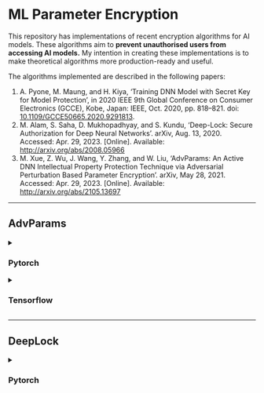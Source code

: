 # ML Parameter Encryption

This repository has implementations of recent encryption algorithms for AI models. These algorithms aim to **prevent unauthorised users from accessing AI models.** My intention in creating these implementations is to make theoretical algorithms more production-ready and useful. 

The algorithms implemented are described in the following papers: 
1. A. Pyone, M. Maung, and H. Kiya, ‘Training DNN Model with Secret Key for Model Protection’, in 2020 IEEE 9th Global Conference on Consumer Electronics (GCCE), Kobe, Japan: IEEE, Oct. 2020, pp. 818–821. doi: [10.1109/GCCE50665.2020.9291813](https://doi.org/10.1109/GCCE50665.2020.9291813).
2. M. Alam, S. Saha, D. Mukhopadhyay, and S. Kundu, ‘Deep-Lock: Secure Authorization for Deep Neural Networks’. arXiv, Aug. 13, 2020. Accessed: Apr. 29, 2023. \[Online\]. Available: http://arxiv.org/abs/2008.05966
3. M. Xue, Z. Wu, J. Wang, Y. Zhang, and W. Liu, ‘AdvParams: An Active DNN Intellectual Property Protection Technique via Adversarial Perturbation Based Parameter Encryption’. arXiv, May 28, 2021. Accessed: Apr. 29, 2023. \[Online\]. Available: http://arxiv.org/abs/2105.13697




--------------------




## AdvParams

<details><summary><h3>Pytorch</h3></summary>

This algorithm currently has a Pytorch implementation for any model derived from the [`torch.jit.ScriptModule`](https://pytorch.org/docs/stable/generated/torch.jit.ScriptModule.html#torch.jit.ScriptModule) or [`torch.nn.Module`](https://pytorch.org/docs/stable/generated/torch.nn.Module.html) class. 

Models can easily be converted between these two formats. Still, the **Module-based usage section is ideal for beginners** since it shows how to apply the core encryption functions to the common `torch.nn.Module` format.

[See this Kaggle notebook for a demo](https://www.kaggle.com/code/madhavmalhotra/advparams-parameter-encryption/notebook) of the AdvParam algorithm.




<details><summary><h3>Script-based Usage</h3></summary>

Download `/adv_params/adv_prams_pt.py` from this repository into some directory. In that same directory, **save your model** using code like the following: 

```python
import torch

# Example pretrained model. Replace with your own model.
model = torch.hub.load('pytorch/vision:v0.10.0', 'mobilenet_v2', pretrained=True)

# Convert torch.nn.Module to torch.jit.ScriptModule
model_scripted = torch.jit.script(model)

# Once you have a torch.jit.ScriptModule, save it
model_scripted.save('model_scripted.pt')
```

In addition, **save preprocessed data and associated labels** in that directory (in numpy or Pytorch pickled format). This data should be ready to directly load and input to your model's feedforward function. For an example, download the pretrained [MobileNetV2](https://paperswithcode.com/method/mobilenetv2) model and a subset of 1000 preprocessed images from the [ImageNet dataset](https://www.kaggle.com/c/imagenet-object-localization-challenge) from [this Kaggle dataset](https://kaggle.com/datasets/46f0aca63f7c255adb88e2608635096e2f423fcc7e7efb35d3c0180416f3a809).

**To encrypt the model, use the following command**. It specifies that the script should get encryption data from `encrypt_imgs.npy`, get encryption labels from `encrypt_labels.npy`, and load the model from `model_scripted.pt`. 
```bash
python3 adv_params_pt.py encrypt_imgs.npy encrypt_labels.npy model_scripted.pt
```

As an output, the script will save a secret key necessary to decrypt the model in `decryption_key.pkl`. Also, it will save the encrypted model to `encrypted_model.pt`. You can **decrypt the model** with this data using this command. It specifies that the script should get the decryption key and encrypted model from the above files, decrypt the model, and then save the decrypted model as `decrypted_model.pt`. 
```bash
python3 adv_params_pt.py decryption_key.pkl decrypted_model.pt encrypted_model.pt --decrypt-mode
```

To see other script options, run 
```
python3 adv_params_pt.py --help

usage: adv_params_pt.py [-h] [--disable-gpu] [--json-key] [--pt-data] [--decrypt-mode] [--output-model OUTPUT_MODEL] [--output-key OUTPUT_KEY] [-l MAX_LAYERS] [-b BATCH_SIZE]
                        [-p MAX_PARAMS] [-d BOUNDARY_DISTANCE] [-s STEP_SIZE] [-m LOSS_MULTIPLE]
                        data labels model

ADVERSARIAL PARAMETER ENCRYPTION This script encrypts the parameters of an input Pytorch model. The following dependencies must be installed: `json`, `torch`, `random`, `pickle`, `argparse`, `numpy`, and `datetime`.

positional arguments:
  data                  Filepath for encryption data (or secret key in decrypt mode)
  labels                Filepath for encryption labels (or location to save decrypted model in decrypt mode)
  model                 Filepath for torchscript model to encrypt/decrypt

options:
  -h, --help            show this help message and exit
  --disable-gpu         Disable GPU use
  --json-key            Save secret key as JSON
  --pt-data             Pytorch dataset files instead of numpy
  --decrypt-mode        Decrypt model with key
  --output-model OUTPUT_MODEL
                        Filepath to save model after encryption
  --output-key OUTPUT_KEY
                        Filepath to save secret key for decryption
  -l MAX_LAYERS, --max-layers MAX_LAYERS
                        Default 25. Maximum number of layers to encrypt
  -b BATCH_SIZE, --batch-size BATCH_SIZE
                        Default 32. Number of examples to process at once
  -p MAX_PARAMS, --max-params MAX_PARAMS
                        Default 25. Maximum number of parameters to encrypt per layer
  -d BOUNDARY_DISTANCE, --boundary-distance BOUNDARY_DISTANCE
                        Default 0.1. Set from 0 to 0.5. 
                        0 = encrypted parameters can be anywhere in range of existing parameters. 
                        0.5 = encrypted parameters must be existing parameter range's midpoint.
  -s STEP_SIZE, --step-size STEP_SIZE
                        Default 0.1. Step size per gradient-based update
  -m LOSS_MULTIPLE, --loss-multiple LOSS_MULTIPLE
                        Default 5. Stops training when loss has grown by N times
```

Some notes explaining the above options: 
- The **positional arguments are different for encryption mode and decryption mode**. In encryption mode, the arguments in order are `data_source.npy label_source.npy model_source.pt`. In decryption mode, the arguments in order are `decryption_key.pkl output_model_filepath.pt model_to_decrypt.pt`.
- A key aim of the algorithm is to keep encrypted (modified) parameters indistinguishable from unencrypted (original) parameters. To do this, it keeps encrypted parameter values within certain boundaries set within the range of existing parameter values in each layer. These **boundaries are computed using the boundary distance ($\beta$) as follows**:
  - $B_{low} = \min{W_l} + \beta \cdot (\max{W_l} - \min{W_l})$ - where $B_{low}$ is the lowest acceptable encrypted parameter value and $W_l$ represents the parameters of the $lth$ layer. 
  -  $B_{high} = \max{W_l} - \beta \cdot (\max{W_l} - \min{W_l})$ - where $B_{high}$ is the highest acceptable encrypted parameter value.
- The loss multiple sets the algorithm to stop encryption early if the loss has been raised (performance has been deteriorated) sufficiently. Ex: If you set this value to 5, then parameters stop being modified (encrypted) when the average loss across batches is 5 times higher than the loss prior to encryption. 

</details>







<details><summary><h3>Module-based Usage</h3></summary>

You can also import the Python script in `adv_params/adv_params_pt.py` as a module in your own Python scripts. The following dependencies must be installed: `json`, `torch`, `random`, `pickle`, `argparse`, `numpy`, and `datetime`.

Useful objects to import are:
- `EncryptionUtils`: Class to encrypt model parameters. 
- `get_layer_set`: Randomly selects model parameters for encryption. 
- `decrypt_parameters`: Decrypts a model's parameters given a secret key. 
- `secret_formatter`: Saves the secret key in a JSON/pickle format.

Here is some example code **showing how models can be encrypted**. Put this file in the same directory as `adv_params_pt.py`
```python
import torch
import pickle
import torch.nn.functional as F
from torch.utils.data import DataLoader, TensorDataset
from adv_params_pt import EncryptionUtils, get_layer_set

# Get a torch.nn.Module or torch.jit.ScriptModule however you want
model = torch.hub.load('pytorch/vision:v0.10.0', 'mobilenet_v2', pretrained=True)

# Load your dataset however you want
dataset = TensorDataset(YOUR_DATA_HERE, YOUR_LABELS_HERE)
encrypt_data = DataLoader(dataset, batch_size=32)


# Declare hyperparameters
max_layers = 25                 # max layers to encrypt
max_params = 25                 # max parameters to encrypt per layer
step_size = 0.1                 # adjusts gradient update size
loss_multiple = 5               # stop encrypting when loss raised 5x
boundary_distance = 0.1         # set 0-0.5. See docs for details
device = torch.device('cpu')

# Set a max loss to stop at
x,y = next(iter(encrypt_data))
with torch.no_grad():
    loss = F.cross_entropy(model(x), y.long())
loss_threshold = loss.item() * loss_multiple


# Encrypt the model
encrypt_layers = get_layer_set(max_layers, model) 
instance = EncryptionUtils(model, encrypt_data, encrypt_layers,
                          max_params, loss_threshold, step_size, 
                          boundary_distance, device)
secret = instance.encrypt_parameters() 


# Save your secret (decryption key) and encrypted model parameters at the end.
torch.save(model, 'encrypted_model.pkl')
f = open('decrpytion_key.pkl', 'wb')
pickle.dump(secret, f)
f.close()
```

A **note about the boundary distance hyperparameter**:
- A key aim of the algorithm is to keep encrypted (modified) parameters indistinguishable from unencrypted (original) parameters. To do this, it keeps encrypted parameter values within certain boundaries set within the range of existing parameter values in each layer. These boundaries are computed using the boundary distance ($\beta$) as follows:
  - $B_{low} = \min{W_l} + \beta \cdot (\max{W_l} - \min{W_l})$ - where $B_{low}$ is the lowest acceptable encrypted parameter value and $W_l$ represents the parameters of the $lth$ layer. 
  -  $B_{high} = \max{W_l} - \beta \cdot (\max{W_l} - \min{W_l})$ - where $B_{high}$ is the highest acceptable encrypted parameter value.

Finally, this code snippet shows **how to decrypt models**:
```python
import torch
import pickle
from adv_params_pt import decrypt_parameters

# Load encrypted data
model = torch.load(model, 'encrypted_model.pkl')
secret = pickle.load('decryption_key.pkl')

# Decrypt parameters and save model
decrypt_parameters(model, secret)
torch.save(model, 'decrypted_model.pkl')
```

</details>

</details>











<details><summary><h3>Tensorflow</h3></summary>

This algorithm currently has a Tensorflow implementation for any model derived from the [`tf.Module`](https://www.tensorflow.org/api_docs/python/tf/Module) class. This includes both the [Functional](https://www.tensorflow.org/guide/keras/functional) and [Sequential](https://www.tensorflow.org/api_docs/python/tf/keras/Sequential) API.  

[See this Kaggle notebook for a demo](https://www.kaggle.com/code/madhavmalhotra/tf-fork-of-advparams-parameter-encryption/notebook) of the AdvParam algorithm.






<details><summary><h3>Script-based Usage</h3></summary>

Download `/adv_params/adv_prams_tf.py` from this repository into some directory. In that same directory, **save your model** using code like the following: 
```python
import tensorflow as tf

# Example pretrained model. Replace with your own model.
model = tf.keras.applications.mobilenet_v2.MobileNetV2(
    input_shape=None,
    alpha=1.0,
    weights='imagenet',
    classifier_activation=None) # we want to get back model logits
model.trainable = True

# Save model
model.save('saved_model/raw_model')
```

In addition, **save preprocessed data and associated labels** in that directory (in numpy format). This data should be ready to directly load and input to your model's feedforward function. For an example, download a subset of 1000 preprocessed images from the [ImageNet dataset](https://www.kaggle.com/c/imagenet-object-localization-challenge) from [this Kaggle dataset](https://kaggle.com/datasets/46f0aca63f7c255adb88e2608635096e2f423fcc7e7efb35d3c0180416f3a809). You can use them with the MobileNetV2 model above. Just be sure to reshape the images to have the channel dimension last: 
```python
import tensorflow as tf
import numpy as np

encrypt_imgs = tf.constant(np.load('YOUR_DIR_HERE/encrypt_imgs.npy'), dtype=tf.float32)

# Need to reshape channels to be last dim for MobileNetV2
encrypt_imgs = tf.transpose(encrypt_imgs, perm=[0, 2, 3, 1])
```

**To encrypt the model, use the following command**. It specifies that the script should get encryption data from `encrypt_imgs.npy`, get encryption labels from `encrypt_labels.npy`, and load the model from `saved_model/raw_model`. 
```bash
python3 adv_params_tf.py encrypt_imgs.npy encrypt_labels.npy saved_model/raw_model
```

As an output, the script will save a secret key necessary to decrypt the model in `decryption_key.pkl`. Also, it will save the encrypted model to `saved_model/encrypted_model`. You can **decrypt the model** with this data using the next command. It specifies that the script should get the decryption key and encrypted model from the above files, decrypt the model, and then save the decrypted model as `saved_model/decrypted_model`. 
```bash
python3 adv_params_tf.py decryption_key.pkl saved_model/encrypted_model saved_model/decrypted_model --decrypt-mode
```

To see other script options, run 
```
python3 adv_params_tf.py --help

usage: temp.py [-h] [--disable-gpu] [--json-key] [--decrypt-mode] [--output-model OUTPUT_MODEL] [--output-key OUTPUT_KEY] [-l MAX_LAYERS] [-b BATCH_SIZE] [-p MAX_PARAMS] [-d BOUNDARY_DISTANCE] [-s STEP_SIZE] [-m LOSS_MULTIPLE] data labels model

ADVERSARIAL PARAMETER ENCRYPTION This script encrypts the parameters of an input Tensorflow model. The following dependencies are required: `os`, `json`, `tensorflow`, `random`, `pickle`, `argparse`, `numpy`, and `datetime`.

positional arguments:
  data                  Filepath for encryption data (or secret key in decrypt mode)
  labels                Filepath for encryption labels (or location to save decrypted model in decrypt mode)
  model                 Filepath for tensorflow model to encrypt/decrypt

options:
  -h, --help            show this help message and exit
  --disable-gpu         Disable GPU use
  --json-key            Save secret key as JSON
  --decrypt-mode        Decrypt model with key
  --output-model OUTPUT_MODEL
                        Default saved_model/encrypted_model. Filepath to save model after encryption. Must include parent directory and empty subdirectory.
  --output-key OUTPUT_KEY
                        Default decryption_key.pkl. Filepath to save secret key for decryption
  -l MAX_LAYERS, --max-layers MAX_LAYERS
                        Default 25. Maximum number of layers to encrypt
  -b BATCH_SIZE, --batch-size BATCH_SIZE
                        Default 32. Number of examples to process at once
  -p MAX_PARAMS, --max-params MAX_PARAMS
                        Default 25. Maximum number of parameters to encrypt per layer
  -d BOUNDARY_DISTANCE, --boundary-distance BOUNDARY_DISTANCE
                        Default 0.1. Set from 0 to 0.5. 
                        0 = extreme where encrypted parameter values can be anywhere in range of existing parameter values. 
                        0.5 = extreme where encrypted parameter values can only be at the midpoint of the range of existing     
                        parameter values.
  -s STEP_SIZE, --step-size STEP_SIZE
                        Default 0.1. Step size per gradient-based update
  -m LOSS_MULTIPLE, --loss-multiple LOSS_MULTIPLE
                        Default 5. Stops training when the loss has grown by N times
```

Some notes explaining the above options: 
- The **positional arguments are different for encryption mode and decryption mode**. In encryption mode, the arguments in order are `data_source.npy label_source.npy model_dir`. In decryption mode, the arguments in order are `decryption_key.pkl output_model_dir model_to_decrypt_dir`.
- A key aim of the algorithm is to keep encrypted (modified) parameters indistinguishable from unencrypted (original) parameters. To do this, it keeps encrypted parameter values within certain boundaries set within the range of existing parameter values in each layer. These **boundaries are computed using the boundary distance ($\beta$) as follows**:
  - $B_{low} = \min{W_l} + \beta \cdot (\max{W_l} - \min{W_l})$ - where $B_{low}$ is the lowest acceptable encrypted parameter value and $W_l$ represents the parameters of the $lth$ layer. 
  -  $B_{high} = \max{W_l} - \beta \cdot (\max{W_l} - \min{W_l})$ - where $B_{high}$ is the highest acceptable encrypted parameter value.
- The loss multiple sets the algorithm to stop encryption early if the loss has been raised (performance has been deteriorated) sufficiently. Ex: If you set this value to 5, then parameters stop being modified (encrypted) when the average loss across batches is 5 times higher than the loss prior to encryption. 

</details>

<details><summary><h3>Module-based Usage</h3></summary>

You can also import the Python script in `adv_params/adv_params_tf.py` as a module in your own Python scripts. The following dependencies must be installed: `json`, `tensorflow`, `random`, `pickle`, `argparse`, `numpy`, and `datetime`.

Useful objects to import are:
- `EncryptionUtils`: Class to encrypt model parameters. 
- `get_layer_set`: Randomly selects model parameters for encryption. 
- `decrypt_parameters`: Decrypts a model's parameters given a secret key. 
- `secret_formatter`: Saves the secret key in a JSON/pickle format.

Here is some example code **showing how models can be encrypted**. Put this file in the same directory as `adv_params_tf.py`
```python
import os
import pickle
import tensorflow as tf
from adv_params_tf import EncryptionUtils, get_layer_set

# Get a tf.Module (or derivative class) however you want
model = tf.keras.applications.mobilenet_v2.MobileNetV2(
    input_shape=None,
    alpha=1.0,
    weights='imagenet',
    classifier_activation=None) 
model.trainable = True

# Load your dataset however you want
dataset = tf.data.Dataset.from_tensor_slices((YOUR_DATA_HERE, YOUR_LABELS_HERE))
encrypt_data = dataset.batch(32)


# Declare hyperparameters
max_layers = 25             # max layers to encrypt
max_params = 25             # max parameters to encrypt per layer
step_size = 0.1             # adjusts gradient update size
loss_multiple = 5           # stop encrypting when loss raised 5x
boundary_distance = 0.1     # set 0-0.5. See docs for details
device = 'cpu'

# Set a max loss to stop at
x,y = next(iter(encrypt_data))
loss = tf.keras.losses.sparse_categorical_crossentropy(y, model(x), from_logits=True)
loss = tf.math.reduce_mean(loss)
loss_threshold = float(loss) * loss_multiple


# Encrypt the model
encrypt_layers = get_layer_set(max_layers, model) 
instance = EncryptionUtils(model, encrypt_data, encrypt_layers,
                          max_params, loss_threshold, step_size, 
                          boundary_distance, device)
secret = instance.encrypt_parameters() 


# Save your encrypted model parameters
filepath = 'saved_model/encrypted_model'
if not os.path.exists(filepath):
    os.makedirs(filepath)
model.save(filepath)

# Save your secret (decryption key)
f = open('decrpytion_key.pkl', 'wb')
pickle.dump(secret, f)
f.close()
```

A **note about the boundary distance hyperparameter**:
- A key aim of the algorithm is to keep encrypted (modified) parameters indistinguishable from unencrypted (original) parameters. To do this, it keeps encrypted parameter values within certain boundaries set within the range of existing parameter values in each layer. These boundaries are computed using the boundary distance ($\beta$) as follows:
  - $B_{low} = \min{W_l} + \beta \cdot (\max{W_l} - \min{W_l})$ - where $B_{low}$ is the lowest acceptable encrypted parameter value and $W_l$ represents the parameters of the $lth$ layer. 
  -  $B_{high} = \max{W_l} - \beta \cdot (\max{W_l} - \min{W_l})$ - where $B_{high}$ is the highest acceptable encrypted parameter value.

Finally, this code snippet shows **how to decrypt models**:
```python
import pickle
import tensorflow as tf
from adv_params_tf import decrypt_parameters

# Load encrypted data
device = 'cpu'
with tf.device(device):
        model = tf.keras.models.load_model('saved_model/encrypted_model')
        model.trainable = True
secret = pickle.load('decryption_key.pkl')

# Decrypt parameters and save model
decrypt_parameters(model, secret)
model.save('saved_model/decrypted_model')
```

</details>

</details>












--------------------












## DeepLock

<details><summary><h3>Pytorch</h3></summary>

This algorithm currently has a Pytorch implementation for any model derived from the [`torch.jit.ScriptModule`](https://pytorch.org/docs/stable/generated/torch.jit.ScriptModule.html#torch.jit.ScriptModule) or [`torch.nn.Module`](https://pytorch.org/docs/stable/generated/torch.nn.Module.html) class. 

Models can easily be converted between these two formats. Still, the **Module-based usage section is ideal for beginners** since it shows how to apply the core encryption functions to the common `torch.nn.Module` format.

[See this Kaggle notebook for a demo](https://www.kaggle.com/code/madhavmalhotra/deeplock-parameter-encryption) of the DeepLock algorithm.




<details><summary><h3>Script-based Usage</h3></summary>

Download `/deep_lock/deep_lock_pt.py` from this repository into some directory. In that same directory, **save your model** using code like the following: 

```python
import torch

# Example pretrained model. Replace with your own model.
model = torch.hub.load('pytorch/vision:v0.10.0', 'mobilenet_v2', pretrained=True)

# Convert torch.nn.Module to torch.jit.ScriptModule
model_scripted = torch.jit.script(model)

# Once you have a torch.jit.ScriptModule, save it
model_scripted.save('model_scripted.pt')
```

In addition, **save preprocessed data and associated labels** in that directory (in numpy or Pytorch pickled format). This data should be ready to directly load and input to your model's feedforward function. For an example, download the pretrained [MobileNetV2](https://paperswithcode.com/method/mobilenetv2) model and a subset of 1000 preprocessed images from the [ImageNet dataset](https://www.kaggle.com/c/imagenet-object-localization-challenge) from [this Kaggle dataset](https://kaggle.com/datasets/46f0aca63f7c255adb88e2608635096e2f423fcc7e7efb35d3c0180416f3a809).

**To encrypt the model, use the following command**. It specifies that the script should load the model from `model_scripted.pt` for encryption. 
```bash
python3 deep_lock_pt.py model_scripted.pt
```

As an output, the script will save a secret key necessary to decrypt the model in `decryption_key.pkl`. Also, it will save the encrypted model to `encrypted_model.pt`. 

You can **decrypt the model** with this data using the command below. It specifies that the script should get the decryption key and encrypted model from the specified files and decrypt the model. 
```bash
python3 deep_lock_pt.py encrypted_model.pt --decrypt-mode --decryption-key decryption_key.pkl
```

To see other script options, run 
```
python3 deep_lock_pt.py --help

usage: deep_lock_pt.py [-h] [--decrypt-mode] [--key-256] [--output-model OUTPUT_MODEL] [--output-key OUTPUT_KEY] [--decryption-key DECRYPTION_KEY] model

DEEP LOCK This script encrypts the parameters of an input Pytorch model. The following dependencies are required: `torch`, `numpy`, `pickle`, `random`, `datetime`, `argparse`, and `struct`.

positional arguments:
  model                 Filepath for torchscript model to encrypt/decrypt

options:
  -h, --help            show this help message and exit
  --key-256             Use 256-bit key, not 128-bit
  --output-model OUTPUT_MODEL
                        Custom filepath to save model after encryption
  --output-key OUTPUT_KEY
                        Custom filepath to save secret key for decryption
  
  --decrypt-mode        Decrypt model with key. 
                        Set --decryption-key alongside.
  --decryption-key DECRYPTION_KEY
                        Filepath to load secret key for decryption. 
                        Set --decrypt-mode alongside.
```

</details>







<details><summary><h3>Module-based Usage</h3></summary>

You can also import the Python script in `deep_lock/deep_lock_pt.py` as a module in your own Python scripts. The following dependencies must be installed: `torch`, `numpy`, `pickle`, `random`, `datetime`, `argparse`, and `struct`.

Useful functions to import are:
- `encrypt_model`: encrypts an input `torch.jit.ScriptModule` or `torch.nn.Module` class (or its derivatives). 
- `decrypt_model`: decrypts the above model classes using your secret key. 
- `print_bytes`: displays your secret key.

Here is some example code **showing how models can be encrypted**. Put this file in the same directory as `adv_params_pt.py`
```python
import torch 
import struct
import random
import numpy as np
from datetime import datetime

# init randint generator
random.seed(datetime.now().timestamp())

# Get a torch.nn.Module or torch.jit.ScriptModule however you want
model = torch.hub.load('pytorch/vision:v0.10.0', 'mobilenet_v2', pretrained=True)

# Encrypt the model
decryption_key = encrypt_model(model, False)

# Save your decryption key and encrypted model parameters at the end.
torch.save(model, 'encrypted_model.pkl')
pickle.dump(decryption_key, open('decrpytion_key.pkl', 'wb'))
```

This code snippet shows **how to decrypt models**:
```python
import torch
import pickle
from adv_params_pt import decrypt_parameters

# Load encrypted data
model = torch.load(model, 'encrypted_model.pkl')
decryption_key = pickle.load('decryption_key.pkl')

# Decrypt parameters and save model
# Ensure decryption key is a bytes object before sending to model
decrypt_model(model, bytes(decryption_key)) 
torch.save(model, 'decrypted_model.pkl')
```

</details>

</details>











